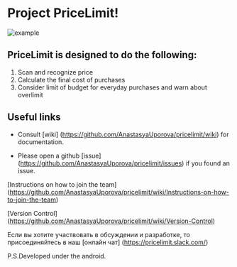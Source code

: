 # Project PriceLimit!


![example](http://savepic.ru/11957046.png)
## PriceLimit is designed to do the following:
1. Scan and recognize price 
2. Calculate the final cost of purchases
3. Consider limit of budget for everyday purchases and warn about overlimit


## Useful links
* Consult [wiki] (https://github.com/AnastasyaUporova/pricelimit/wiki) for documentation.

* Please open a github [issue] (https://github.com/AnastasyaUporova/pricelimit/issues) if you found an issue.

[Instructions on how to join the team] (https://github.com/AnastasyaUporova/pricelimit/wiki/Instructions-on-how-to-join-the-team)

[Version Control] (https://github.com/AnastasyaUporova/pricelimit/wiki/Version-Control)

Если вы хотите участвовать в обсуждении и разработке, то присоединяйтесь в наш [онлайн чат]   (https://pricelimit.slack.com/)

P.S.Developed under the android. 

